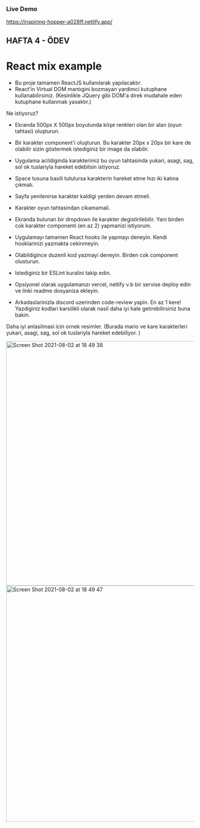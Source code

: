 ### Live Demo
https://inspiring-hopper-a028ff.netlify.app/


## HAFTA 4 - ÖDEV

# React mix example

- Bu proje tamamen ReactJS kullanılarak yapılacaktır.
- React'in Virtual DOM mantıgini bozmayan yardimci kutuphane kullanabilirsiniz. (Kesinlikle JQuery gibi DOM'a direk mudahale eden kutuphane kullanmak yasaktır.)

Ne istiyoruz?

- Ekranda 500px X 500px boyutunda köşe renkleri olan bir alan (oyun tahtasi) oluşturun.
- Bir karakter component'i oluşturun. Bu karakter 20px x 20px bir kare de olabilir sizin göstermek istediginiz bir image da olabilir.
- Uygulama acildiginda karakterimiz bu oyun tahtasinda yukari, asagi, sag, sol ok tuslariyla hareket edebilsin istiyoruz. 
- Space tusuna basili tutulursa karakterin hareket etme hızı iki katına çıkmalı.
- Sayfa yenilenirse karakter kaldigi yerden devam etmeli.
- Karakter oyun tahtasindan cikamamali.
- Ekranda bulunan bir dropdown ile karakter degistirilebilir. Yani birden cok karakter componenti (en az 2) yapmanizi istiyorum.

- Uygulamayı tamamen React hooks ile yapmayı deneyin. Kendi hooklarinizi yazmakta cekinmeyin.
- Olabildigince duzenli kod yazmayi deneyin. Birden cok component olusturun.
- Istediginiz bir ESLint kuralini takip edin.
- Opsiyonel olarak uygulamanızı vercel, netlify v.b bir servise deploy edin ve linki readme dosyaniza ekleyin. 
- Arkadaslarinizla discord uzerinden code-review yapin. En az 1 kere! Yazdiginiz kodlari karsilikli olarak nasil daha iyi hale getirebilirsiniz buna bakin.


Daha iyi anlasilmasi icin ornek resimler.
(Burada mario ve kare karakterleri yukari, asagi, sag, sol ok tuslariyla hareket edebiliyor. )

<img width="657" alt="Screen Shot 2021-08-02 at 18 49 38" src="https://user-images.githubusercontent.com/6469914/127889099-c052d9dd-981a-4d0b-90a4-ce0c5747094c.png">
<img width="635" alt="Screen Shot 2021-08-02 at 18 49 47" src="https://user-images.githubusercontent.com/6469914/127889106-d96d075f-8076-47dd-8ead-79b542f639eb.png">
